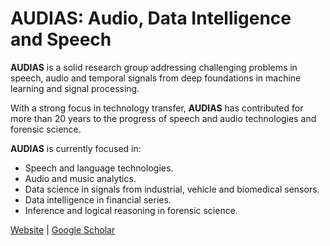 
# AUDIAS: Audio, Data Intelligence and Speech

**AUDIAS** is a solid research group addressing challenging problems in speech, audio and temporal signals from deep foundations in machine learning and signal processing.

With a strong focus in technology transfer, **AUDIAS** has contributed for more than 20 years to the progress of speech and audio technologies and forensic science.

**AUDIAS** is currently focused in:
* Speech and language technologies.
* Audio and music analytics.
* Data science in signals from industrial, vehicle and biomedical sensors.
* Data intelligence in financial series.
* Inference and logical reasoning in forensic science.

[Website](http://audias.ii.uam.es/) | [Google Scholar](https://scholar.google.com/citations?hl=es&user=HokhDJ8AAAAJ&view_op=list_works&sortby=pubdate)
